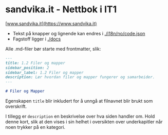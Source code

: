 # sandvika.it - Nettbok i IT1

[www.sandvika.it](https://www.sandvika.it)

- Tekst på knapper og lignende kan endres i [./i18n/no/code.json](./i18n/no/code.json)
- Fagstoff ligger i [./docs](./docs/)

Alle .md-filer bør starte med frontmatter, slik:

```markdown
---
title: 1.2 Filer og mapper
sidebar_position: 2
sidebar_label: 1.2 Filer og mapper
description: Lær hvordan filer og mapper fungerer og samarbeider.
---

# Filer og Mapper

```
Egenskapen `title` blir inkludert for å unngå at filnavnet blir brukt som overskrift.

I tillegg er `description` en beskrivelse over hva siden handler om.
Hold denne kort, slik at den vises i sin helhet i oversikten over underkapitler når noen trykker på en kategori.

